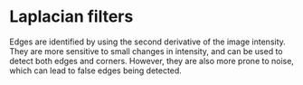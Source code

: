 # Laplacian filters

Edges are identified by using the second derivative of the image intensity. They are more sensitive to small changes in intensity, and can be used to detect both edges and corners. However, they are also more prone to noise, which can lead to false edges being detected.
